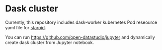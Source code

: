 # Dask cluster

Currently, this repository includes dask-worker kubernetes Pod reseource yaml file for [staroid](https://staroid.com).

You can run https://github.com/open-datastudio/jupyter and dynamically create dask cluster from Jupyter notebook.

